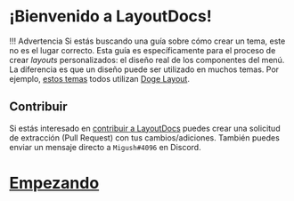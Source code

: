 # ¡Bienvenido a LayoutDocs!

<!-- prettier-ignore -->
!!! Advertencia
    Si estás buscando una guía sobre cómo crear un tema, este no es el lugar correcto. Esta guía es específicamente para el proceso de crear *layouts* personalizados: el diseño real de los componentes del menú. La diferencia es que un diseño puede ser utilizado en muchos temas. Por ejemplo, [estos temas](https://themezer.net/themes/homemenu?sort=updated&order=desc&layouts=e) todos utilizan [Doge Layout](https://themezer.net/layouts/homemenu/Doge-Layout-e).

## Contribuir

Si estás interesado en [contribuir a LayoutDocs](/README-LayoutsDocsTraducido.md) puedes crear una solicitud de extracción (Pull Request) con tus cambios/adiciones.
También puedes enviar un mensaje directo a `Migush#4096` en Discord.

# [Empezando](guide/index.md)
